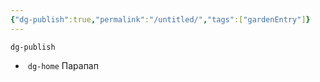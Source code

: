```yaml
---
{"dg-publish":true,"permalink":"/untitled/","tags":["gardenEntry"]}
---
```



`dg-publish`
-  `dg-home`
Парапап
